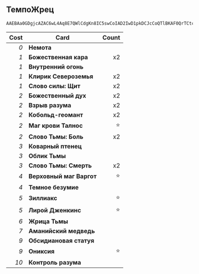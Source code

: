 ## ТемпоЖрец

```
AAEBAa0GDgjcAZAC6wL4Aq8E7QWlCdgKn8IC5swCoIAD2IwD1pkDCJcCoQTlBKAF0QrTCtcK8gwA
```

| Cost | Card | Count |
| -------: | ---- | ----: |
| _0_ | **Немота** | |
| _1_ | **Божественная кара** | x2 |
| _1_ | **Внутренний огонь** | |
| _1_ | **Клирик Североземья** | x2 |
| _1_ | **Слово силы: Щит** | x2 |
| _2_ | **Божественный дух** | x2 |
| _2_ | **Взрыв разума** | x2 |
| _2_ | **Кобольд-геомант** | x2 |
| _2_ | **Маг крови Талнос** | ⭐ |
| _2_ | **Слово Тьмы: Боль** | x2 |
| _3_ | **Коварный птенец** | |
| _3_ | **Облик Тьмы** | |
| _3_ | **Слово Тьмы: Смерть** | x2 |
| _4_ | **Верховный маг Варгот** | ⭐ |
| _4_ | **Темное безумие** | |
| _5_ | **Зиллиакс** | ⭐ |
| _5_ | **Лирой Дженкинс** | ⭐ |
| _6_ | **Жрица Тьмы** | |
| _7_ | **Аманийский медведь** | |
| _9_ | **Обсидиановая статуя** | |
| _9_ | **Ониксия** | ⭐ |
| _10_ | **Контроль разума** | |
